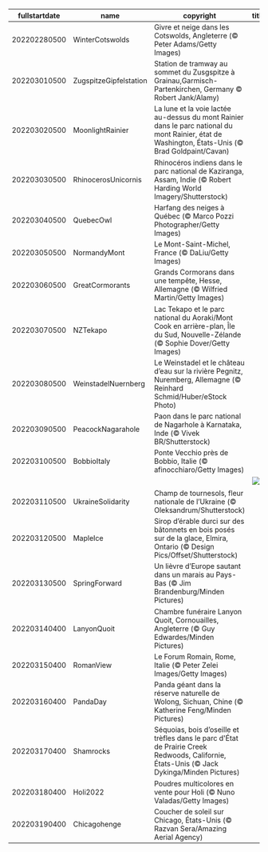 |fullstartdate|name|copyright|title|image|
|--|--|--|--|--|
202202280500|WinterCotswolds|Givre et neige dans les Cotswolds, Angleterre (© Peter Adams/Getty Images)||![](/fr-CA/2022/03/202202280500WinterCotswolds.jpg)|
202203010500|ZugspitzeGipfelstation|Station de tramway au sommet du Zusgspitze à Grainau,Garmisch-Partenkirchen, Germany © Robert Jank/Alamy)||![](/fr-CA/2022/03/202203010500ZugspitzeGipfelstation.jpg)|
202203020500|MoonlightRainier|La lune et la voie lactée au-dessus du mont Rainier dans le parc national du mont Rainier, état de Washington, États-Unis (© Brad Goldpaint/Cavan)||![](/fr-CA/2022/03/202203020500MoonlightRainier.jpg)|
202203030500|RhinocerosUnicornis|Rhinocéros indiens dans le parc national de Kaziranga, Assam, Indie (© Robert Harding World Imagery/Shutterstock)||![](/fr-CA/2022/03/202203030500RhinocerosUnicornis.jpg)|
202203040500|QuebecOwl|Harfang des neiges à Québec (© Marco Pozzi Photographer/Getty Images)||![](/fr-CA/2022/03/202203040500QuebecOwl.jpg)|
202203050500|NormandyMont|Le Mont-Saint-Michel, France (© DaLiu/Getty Images)||![](/fr-CA/2022/03/202203050500NormandyMont.jpg)|
202203060500|GreatCormorants|Grands Cormorans dans une tempête, Hesse, Allemagne (© Wilfried Martin/Getty Images)||![](/fr-CA/2022/03/202203060500GreatCormorants.jpg)|
202203070500|NZTekapo|Lac Tekapo et le parc national du Aoraki/Mont Cook en arrière-plan, Île du Sud, Nouvelle-Zélande (© Sophie Dover/Getty Images)||![](/fr-CA/2022/03/202203070500NZTekapo.jpg)|
202203080500|WeinstadelNuernberg|Le Weinstadel et le château d’eau sur la rivière Pegnitz, Nuremberg, Allemagne (© Reinhard Schmid/Huber/eStock Photo)||![](/fr-CA/2022/03/202203080500WeinstadelNuernberg.jpg)|
202203090500|PeacockNagarahole|Paon dans le parc national de Nagarhole à Karnataka, Inde (© Vivek BR/Shutterstock)||![](/fr-CA/2022/03/202203090500PeacockNagarahole.jpg)|
202203100500|BobbioItaly|Ponte Vecchio près de Bobbio, Italie (© afinocchiaro/Getty Images)||![](/fr-CA/2022/03/202203100500BobbioItaly.jpg)|
||||![](/fr-CA/2022/03/.jpg)|
202203110500|UkraineSolidarity|Champ de tournesols, fleur nationale de l’Ukraine (© Oleksandrum/Shutterstock)||![](/fr-CA/2022/03/202203110500UkraineSolidarity.jpg)|
202203120500|MapleIce|Sirop d’érable durci sur des bâtonnets en bois posés sur de la glace, Elmira, Ontario (© Design Pics/Offset/Shutterstock)||![](/fr-CA/2022/03/202203120500MapleIce.jpg)|
202203130500|SpringForward|Un lièvre d’Europe sautant dans un marais au Pays-Bas (© Jim Brandenburg/Minden Pictures)||![](/fr-CA/2022/03/202203130500SpringForward.jpg)|
202203140400|LanyonQuoit|Chambre funéraire Lanyon Quoit, Cornouailles, Angleterre (© Guy Edwardes/Minden Pictures)||![](/fr-CA/2022/03/202203140400LanyonQuoit.jpg)|
202203150400|RomanView|Le Forum Romain, Rome, Italie (© Peter Zelei Images/Getty Images)||![](/fr-CA/2022/03/202203150400RomanView.jpg)|
202203160400|PandaDay|Panda géant dans la réserve naturelle de Wolong, Sichuan, Chine (© Katherine Feng/Minden Pictures)||![](/fr-CA/2022/03/202203160400PandaDay.jpg)|
202203170400|Shamrocks|Séquoias, bois d’oseille et trèfles dans le parc d'État de Prairie Creek Redwoods, Californie, États-Unis (© Jack Dykinga/Minden Pictures)||![](/fr-CA/2022/03/202203170400Shamrocks.jpg)|
202203180400|Holi2022|Poudres multicolores en vente pour Holi (© Nuno Valadas/Getty Images)||![](/fr-CA/2022/03/202203180400Holi2022.jpg)|
202203190400|Chicagohenge|Coucher de soleil sur Chicago, États-Unis (© Razvan Sera/Amazing Aerial Agency)||![](/fr-CA/2022/03/202203190400Chicagohenge.jpg)|
